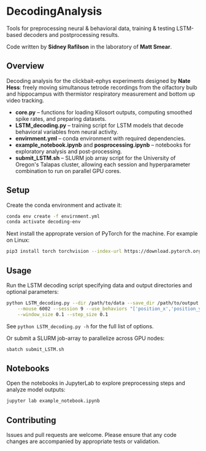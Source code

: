 # DecodingAnalysis

Tools for preprocessing neural & behavioral data, training & testing LSTM-based decoders and postprocessing results.

Code written by **Sidney Rafilson** in the laboratory of **Matt Smear**.

## Overview
Decoding analysis for the clickbait-ephys experiments designed by **Nate Hess**: freely moving simultanous tetrode recordings from the olfactory bulb and hippocampus with thermistor respiratory measurement and bottom up video tracking.
- **core.py** – functions for loading Kilosort outputs, computing smoothed spike rates, and preparing datasets.
- **LSTM_decoding.py** – training script for LSTM models that decode behavioral variables from neural activity.
- **envirnment.yml** – conda environment with required dependencies.
- **example_notebook.ipynb** and **posprocessing.ipynb** – notebooks for exploratory analysis and post-processing.
- **submit_LSTM.sh** – SLURM job array script for the University of Oregon's Talapas cluster, allowing each session and hyperparameter combination to run on parallel GPU cores.

## Setup
Create the conda environment and activate it:
```bash
conda env create -f envirnment.yml
conda activate decoding-env
```

Next install the approprate version of PyTorch for the machine. For example on Linux:
```bash
pip3 install torch torchvision --index-url https://download.pytorch.org/whl/cu126
```

## Usage
Run the LSTM decoding script specifying data and output directories and optional parameters:
```bash
python LSTM_decoding.py --dir /path/to/data --save_dir /path/to/output \
    --mouse 6002 --session 9 --use_behaviors "['position_x','position_y']" \
    --window_size 0.1 --step_size 0.1
```
See `python LSTM_decoding.py -h` for the full list of options.

Or submit a SLURM job-array to parallelize across GPU nodes:
```bash
sbatch submit_LSTM.sh
```

## Notebooks
Open the notebooks in JupyterLab to explore preprocessing steps and analyze model outputs:
```bash
jupyter lab example_notebook.ipynb
```

## Contributing
Issues and pull requests are welcome. Please ensure that any code changes are accompanied by appropriate tests or validation.

